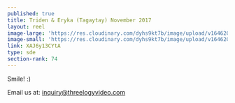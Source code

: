 ```yaml
---
published: true
title: Triden & Eryka (Tagaytay) November 2017
layout: reel
image-large: 'https://res.cloudinary.com/dyhs9kt7b/image/upload/v1646207725/triden.jpg'
image-small: 'https://res.cloudinary.com/dyhs9kt7b/image/upload/v1646207725/triden.jpg'
link: XAJ6y13CYtA
type: sde
section-rank: 74
---
```

Smile! :)

Email us at: inquiry@threelogyvideo.com
